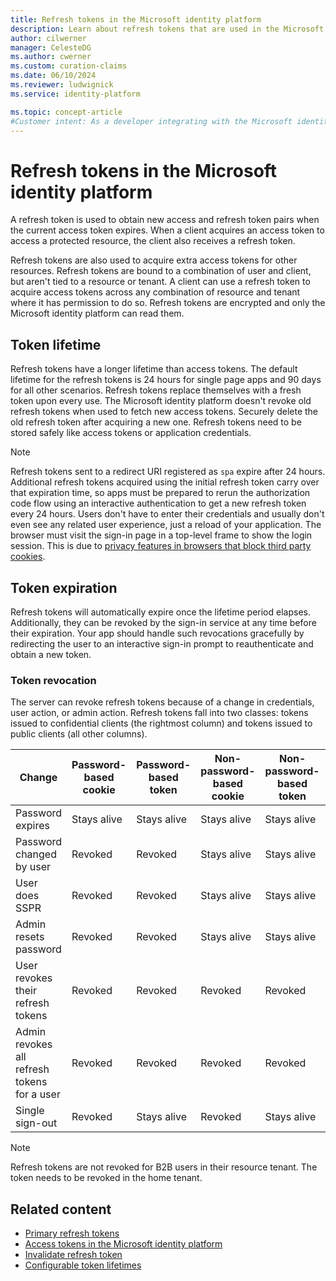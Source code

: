 ```yaml
---
title: Refresh tokens in the Microsoft identity platform
description: Learn about refresh tokens that are used in the Microsoft identity platform.
author: cilwerner
manager: CelesteDG
ms.author: cwerner
ms.custom: curation-claims
ms.date: 06/10/2024
ms.reviewer: ludwignick
ms.service: identity-platform

ms.topic: concept-article
#Customer intent: As a developer integrating with the Microsoft identity platform, I want to understand how refresh tokens work, so that I can securely manage access to protected resources and obtain new access tokens when needed.
---
```


# Refresh tokens in the Microsoft identity platform

A refresh token is used to obtain new access and refresh token pairs when the current access token expires. When a client acquires an access token to access a protected resource, the client also receives a refresh token. 

Refresh tokens are also used to acquire extra access tokens for other resources. Refresh tokens are bound to a combination of user and client, but aren't tied to a resource or tenant. A client can use a refresh token to acquire access tokens across any combination of resource and tenant where it has permission to do so. Refresh tokens are encrypted and only the Microsoft identity platform can read them.

## Token lifetime

Refresh tokens have a longer lifetime than access tokens. The default lifetime for the refresh tokens is 24 hours for single page apps and 90 days for all other scenarios. Refresh tokens replace themselves with a fresh token upon every use. The Microsoft identity platform doesn't revoke old refresh tokens when used to fetch new access tokens. Securely delete the old refresh token after acquiring a new one. Refresh tokens need to be stored safely like access tokens or application credentials.

> [!NOTE]
> Refresh tokens sent to a redirect URI registered as `spa` expire after 24 hours. Additional refresh tokens acquired using the initial refresh token carry over that expiration time, so apps must be prepared to rerun the authorization code flow using an interactive authentication to get a new refresh token every 24 hours. Users don't have to enter their credentials and usually don't even see any related user experience, just a reload of your application. The browser must visit the sign-in page in a top-level frame to show the login session. This is due to [privacy features in browsers that block third party cookies](reference-third-party-cookies-spas.md).

## Token expiration

Refresh tokens will automatically expire once the lifetime period elapses. Additionally, they can be revoked by the sign-in service at any time before their expiration. Your app should handle such revocations gracefully by redirecting the user to an interactive sign-in prompt to reauthenticate and obtain a new token.

### Token revocation

The server can revoke refresh tokens because of a change in credentials, user action, or admin action. Refresh tokens fall into two classes: tokens issued to confidential clients (the rightmost column) and tokens issued to public clients (all other columns).

| Change | Password-based cookie | Password-based token | Non-password-based cookie | Non-password-based token | Confidential client token |
| ------ | --------------------- | -------------------- | ------------------------- | ------------------------ | ------------------------- |
| Password expires | Stays alive | Stays alive | Stays alive | Stays alive | Stays alive |
| Password changed by user | Revoked | Revoked | Stays alive | Stays alive | Stays alive |
| User does SSPR | Revoked | Revoked | Stays alive | Stays alive | Stays alive |
| Admin resets password | Revoked | Revoked | Stays alive | Stays alive | Stays alive |
| User revokes their refresh tokens | Revoked | Revoked | Revoked | Revoked | Revoked |
| Admin revokes all refresh tokens for a user | Revoked | Revoked | Revoked | Revoked | Revoked |
| Single sign-out | Revoked | Stays alive | Revoked | Stays alive | Stays alive |

> [!NOTE]
>
> Refresh tokens are not revoked for B2B users in their resource tenant. The token needs to be revoked in the home tenant.

## Related content

- [Primary refresh tokens](~/identity/devices/concept-primary-refresh-token.md)
- [Access tokens in the Microsoft identity platform](access-tokens.md)
- [Invalidate refresh token](/powershell/module/microsoft.graph.beta.users.actions/invoke-mgbetainvalidatealluserrefreshtoken?view=graph-powershell-beta&preserve-view=true)
- [Configurable token lifetimes](configurable-token-lifetimes.md)